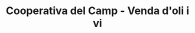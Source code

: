 ---
title: "Cooperativa del Camp - Venda d'oli i vi"
url: /guimera/cooperativa-del-camp-venda-doli-i-vi/
shop: granja
---